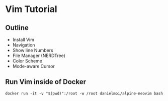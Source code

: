 # Vim Tutorial 

## Outline
- Install Vim
- Navigation
- Show line Numbers 
- File Manager (NERDTree)
- Color Scheme
- Mode-aware Cursor


## Run Vim inside of Docker
```
docker run -it -v "$(pwd)":/root -w /root danielmoi/alpine-neovim bash
```

